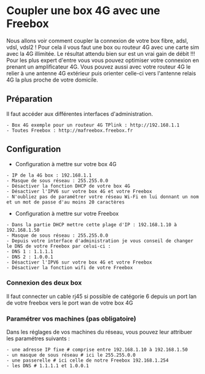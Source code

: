 # Coupler une box 4G avec une Freebox

Nous allons voir comment coupler la connexion de votre box fibre, adsl, vdsl, vdsl2 !
Pour cela il vous faut une box ou routeur 4G avec une carte sim avec la 4G illimitée.
Le résultat attendu bien sur est un vrai gain de débit !!!
Pour les plus expert d'entre vous vous pouvez optimiser votre connexion en prenant un amplificateur 4G. 
Vous pouvez aussi avec votre routeur 4G le relier à une antenne 4G extérieur puis orienter celle-ci vers l'antenne relais 4G la plus proche de votre domicile.

## Préparation

Il faut accéder aux différentes interfaces d'administration.

```console
- Box 4G exemple pour un routeur 4G TPlink : http://192.168.1.1
- Toutes Freebox : http://mafreebox.freebox.fr
```

## Configuration

- Configuration à mettre sur votre box 4G

```console
- IP de la 4G box : 192.168.1.1
- Masque de sous réseau : 255.255.0.0
- Désactiver la fonction DHCP de votre box 4G
- Désactiver l'IPV6 sur votre box 4G et votre Freebox
- N'oubliez pas de paramétrer votre réseau Wi-Fi en lui donnant un nom et un mot de passe d'au moins 20 caractères
```

- Configuration à mettre sur votre Freebox

```console
- Dans la partie DHCP mettre cette plage d'IP : 192.168.1.10 à 192.168.1.50
- Masque de sous réseau : 255.255.0.0
- Depuis votre interface d'administration je vous conseil de changer le DNS de votre Freebox par celui-ci :
- DNS 1 : 1.1.1.1
- DNS 2 : 1.0.0.1
- Désactiver l'IPV6 sur votre box 4G et votre Freebox
- Désactiver la fonction wifi de votre Freebox
```

### Connexion des deux box
Il faut connecter un cable rj45 si possible de catégorie 6 depuis un port lan de votre freebox vers le port wan de votre box 4G

### Paramétrer vos machines (pas obligatoire)

Dans les réglages de vos machines du réseau, vous pouvez leur attribuer les paramétres suivants :

```console
- une adresse IP fixe # comprise entre 192.168.1.10 à 192.168.1.50
- un masque de sous réseau # ici le 255.255.0.0
- une passerelle # ici celle de notre Freebox 192.168.1.254
- les DNS # 1.1.1.1 et 1.0.0.1
```
